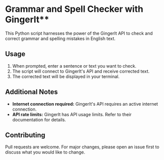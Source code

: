 # Grammar and Spell Checker with GingerIt**

This Python script harnesses the power of the GingerIt API to check and correct grammar and spelling mistakes in English text.

## Usage

1. When prompted, enter a sentence or text you want to check.
2. The script will connect to GingerIt's API and receive corrected text.
3. The corrected text will be displayed in your terminal.

## Additional Notes

- **Internet connection required:** GingerIt's API requires an active internet connection.
- **API rate limits:** GingerIt has API usage limits. Refer to their documentation for details.

## Contributing

Pull requests are welcome. For major changes, please open an issue first to discuss what you would like to change.
